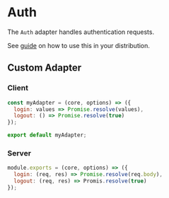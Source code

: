 # Auth

The `Auth` adapter handles authentication requests.

See [guide](/guide/auth/README.md) on how to use this in your distribution.

## Custom Adapter

### Client

```javascript
const myAdapter = (core, options) => ({
  login: values => Promise.resolve(values),
  logout: () => Promise.resolve(true)
});

export default myAdapter;
```

### Server

```javascript
module.exports = (core, options) => ({
  login: (req, res) => Promise.resolve(req.body),
  logout: (req, res) => Promis.resolve(true)
});
```
